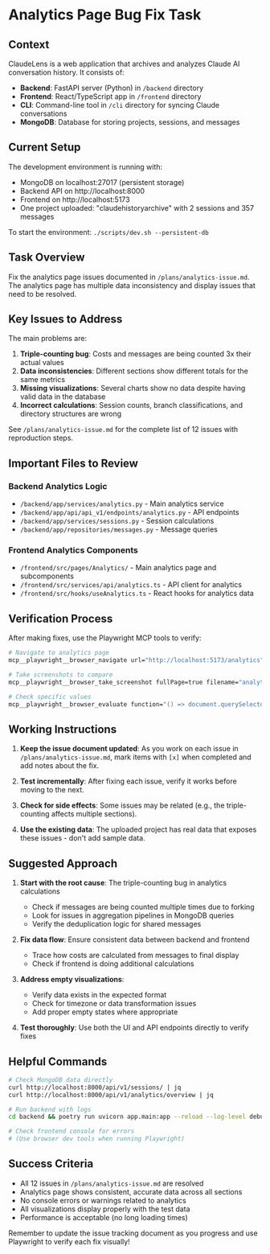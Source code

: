# Analytics Page Bug Fix Task

## Context
ClaudeLens is a web application that archives and analyzes Claude AI conversation history. It consists of:
- **Backend**: FastAPI server (Python) in `/backend` directory
- **Frontend**: React/TypeScript app in `/frontend` directory
- **CLI**: Command-line tool in `/cli` directory for syncing Claude conversations
- **MongoDB**: Database for storing projects, sessions, and messages

## Current Setup
The development environment is running with:
- MongoDB on localhost:27017 (persistent storage)
- Backend API on http://localhost:8000
- Frontend on http://localhost:5173
- One project uploaded: "claudehistoryarchive" with 2 sessions and 357 messages

To start the environment: `./scripts/dev.sh --persistent-db`

## Task Overview
Fix the analytics page issues documented in `/plans/analytics-issue.md`. The analytics page has multiple data inconsistency and display issues that need to be resolved.

## Key Issues to Address
The main problems are:
1. **Triple-counting bug**: Costs and messages are being counted 3x their actual values
2. **Data inconsistencies**: Different sections show different totals for the same metrics
3. **Missing visualizations**: Several charts show no data despite having valid data in the database
4. **Incorrect calculations**: Session counts, branch classifications, and directory structures are wrong

See `/plans/analytics-issue.md` for the complete list of 12 issues with reproduction steps.

## Important Files to Review

### Backend Analytics Logic
- `/backend/app/services/analytics.py` - Main analytics service
- `/backend/app/api/api_v1/endpoints/analytics.py` - API endpoints
- `/backend/app/services/sessions.py` - Session calculations
- `/backend/app/repositories/messages.py` - Message queries

### Frontend Analytics Components
- `/frontend/src/pages/Analytics/` - Main analytics page and subcomponents
- `/frontend/src/services/api/analytics.ts` - API client for analytics
- `/frontend/src/hooks/useAnalytics.ts` - React hooks for analytics data

## Verification Process

After making fixes, use the Playwright MCP tools to verify:

```bash
# Navigate to analytics page
mcp__playwright__browser_navigate url="http://localhost:5173/analytics"

# Take screenshots to compare
mcp__playwright__browser_take_screenshot fullPage=true filename="analytics-after-fix.png"

# Check specific values
mcp__playwright__browser_evaluate function="() => document.querySelector('[data-testid=\"total-cost\"]')?.textContent"
```

## Working Instructions

1. **Keep the issue document updated**: As you work on each issue in `/plans/analytics-issue.md`, mark items with `[x]` when completed and add notes about the fix.

2. **Test incrementally**: After fixing each issue, verify it works before moving to the next.

3. **Check for side effects**: Some issues may be related (e.g., the triple-counting affects multiple sections).

4. **Use the existing data**: The uploaded project has real data that exposes these issues - don't add sample data.

## Suggested Approach

1. **Start with the root cause**: The triple-counting bug in analytics calculations
   - Check if messages are being counted multiple times due to forking
   - Look for issues in aggregation pipelines in MongoDB queries
   - Verify the deduplication logic for shared messages

2. **Fix data flow**: Ensure consistent data between backend and frontend
   - Trace how costs are calculated from messages to final display
   - Check if frontend is doing additional calculations

3. **Address empty visualizations**:
   - Verify data exists in the expected format
   - Check for timezone or data transformation issues
   - Add proper empty states where appropriate

4. **Test thoroughly**: Use both the UI and API endpoints directly to verify fixes

## Helpful Commands

```bash
# Check MongoDB data directly
curl http://localhost:8000/api/v1/sessions/ | jq
curl http://localhost:8000/api/v1/analytics/overview | jq

# Run backend with logs
cd backend && poetry run uvicorn app.main:app --reload --log-level debug

# Check frontend console for errors
# (Use browser dev tools when running Playwright)
```

## Success Criteria
- All 12 issues in `/plans/analytics-issue.md` are resolved
- Analytics page shows consistent, accurate data across all sections
- No console errors or warnings related to analytics
- All visualizations display properly with the test data
- Performance is acceptable (no long loading times)

Remember to update the issue tracking document as you progress and use Playwright to verify each fix visually!

